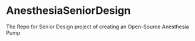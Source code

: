 # AnesthesiaSeniorDesign
The Repo for Senior Design project of creating an Open-Source Anesthesia Pump
